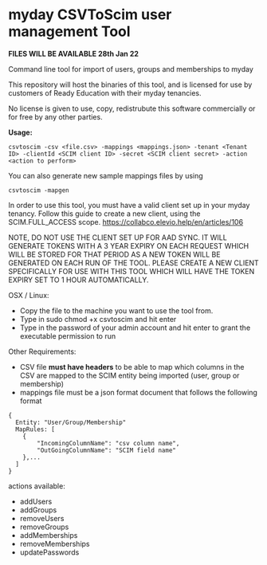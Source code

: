 # myday CSVToScim user management Tool

**FILES WILL BE AVAILABLE 28th Jan 22**

Command line tool for import of users, groups and memberships to myday

This repository will host the binaries of this tool, and is licensed for use by customers of Ready Education with their myday tenancies. 

No license is given to use, copy, redistrubute this software commercially or for free by any other parties.

**Usage:**
```
csvtoscim -csv <file.csv> -mappings <mappings.json> -tenant <Tenant ID> -clientId <SCIM client ID> -secret <SCIM client secret> -action <action to perform>
```

You can also generate new sample mappings files by using
```
csvtoscim -mapgen
```

In order to use this tool, you must have a valid client set up in your myday tenancy. Follow this guide to create a new client, using the SCIM.FULL_ACCESS scope.
https://collabco.elevio.help/en/articles/106

NOTE, DO NOT USE THE CLIENT SET UP FOR AAD SYNC. IT WILL GENERATE TOKENS WITH A 3 YEAR EXPIRY ON EACH REQUEST WHICH WILL BE STORED FOR THAT PERIOD AS A NEW TOKEN WILL BE GENERATED ON EACH RUN OF THE TOOL. PLEASE CREATE A NEW CLIENT SPECIFICALLY FOR USE WITH THIS TOOL WHICH WILL HAVE THE TOKEN EXPIRY SET TO 1 HOUR AUTOMATICALLY.
	
OSX / Linux:
- Copy the file to the machine you want to use the tool from.
- Type in sudo chmod +x csvtoscim and hit enter
- Type in the password of your admin account and hit enter to grant the executable permission to run

Other Requirements:
- CSV file **must have headers** to be able to map which columns in the CSV are mapped to the SCIM entity being imported (user, group or membership)
- mappings file must be a json format document that follows the following format


```	
{
  Entity: "User/Group/Membership"
  MapRules: [
	{
		"IncomingColumnName": "csv column name",
		"OutGoingColumnName": "SCIM field name"
	},...
  ]
}
```
	
actions available:
- addUsers
- addGroups
- removeUsers
- removeGroups
- addMemberships
- removeMemberships
- updatePasswords
